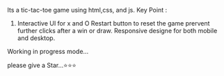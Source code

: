 Its a tic-tac-toe game using html,css, and js. 
Key Point :
1. Interactive UI for x and O
Restart button to reset  the game
prervent further clicks after a win or draw.
Responsive designe for both mobile and desktop.

Working in progress mode...

please give a Star...⭐⭐⭐
